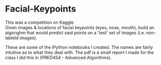 # Facial-Keypoints

This was a competition on Kaggle.  
Given images & locations of facial keypoints (eyes, nose, mouth), build an algorighm that would predict said points on a 'test' set of images (i.e. non-lableld images).

These are some of the iPython notebooks I created.  The names are fairly intuitive as to what they deal with.
The pdf is a small report I made for the class I did this in (PRED454 - Advanced Algorithms).  
